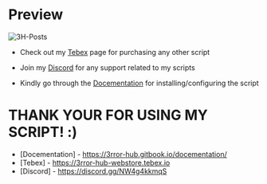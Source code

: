 # Preview
![3H-Posts](https://user-images.githubusercontent.com/107671912/230628004-94e23498-04c8-48d3-b683-f531f32a2e16.png)

* Check out my [Tebex](https://3rror-hub-webstore.tebex.io) page for purchasing any other script 

* Join my [Discord](https://discord.gg/NW4g4kkmqS) for any support related to my scripts

* Kindly go through the [Docementation](https://3rror-hub.gitbook.io/docementation/qbcore/3h-posts) for installing/configuring the script
 
# THANK YOUR FOR USING MY SCRIPT! :)

* [Docementation] - https://3rror-hub.gitbook.io/docementation/
* [Tebex] - https://3rror-hub-webstore.tebex.io
* [Discord] - https://discord.gg/NW4g4kkmqS
